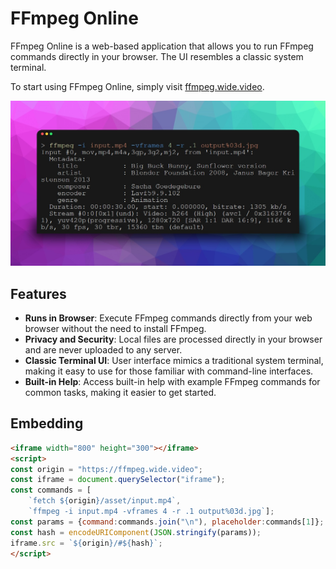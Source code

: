 # FFmpeg Online

FFmpeg Online is a web-based application that allows you to run FFmpeg commands directly in your browser. The UI resembles a classic system terminal.

To start using FFmpeg Online, simply visit [ffmpeg.wide.video](https://ffmpeg.wide.video).

[<img src="app/static/image/og_image.jpg">](https://ffmpeg.wide.video)

## Features

- **Runs in Browser**: Execute FFmpeg commands directly from your web browser without the need to install FFmpeg.
- **Privacy and Security**: Local files are processed directly in your browser and are never uploaded to any server.
- **Classic Terminal UI**: User interface mimics a traditional system terminal, making it easy to use for those familiar with command-line interfaces.
- **Built-in Help**: Access built-in help with example FFmpeg commands for common tasks, making it easier to get started.

## Embedding

```html
<iframe width="800" height="300"></iframe>
<script>
const origin = "https://ffmpeg.wide.video";
const iframe = document.querySelector("iframe");
const commands = [
	`fetch ${origin}/asset/input.mp4`,
	`ffmpeg -i input.mp4 -vframes 4 -r .1 output%03d.jpg`];
const params = {command:commands.join("\n"), placeholder:commands[1]};
const hash = encodeURIComponent(JSON.stringify(params));
iframe.src = `${origin}/#${hash}`;
</script>
```